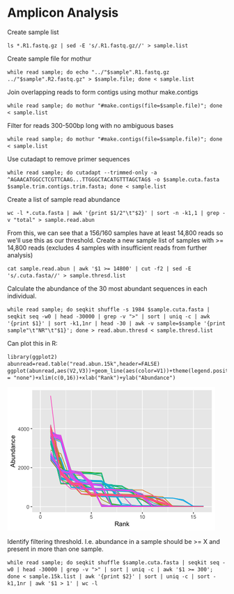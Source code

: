 # Amplicon Analysis

Create sample list
```
ls *.R1.fastq.gz | sed -E 's/.R1.fastq.gz//' > sample.list
```

Create sample file for mothur
```
while read sample; do echo "../"$sample".R1.fastq.gz	../"$sample".R2.fastq.gz" > $sample.file; done < sample.list
```

Join overlapping reads to form contigs using mothur make.contigs
```
while read sample; do mothur "#make.contigs(file=$sample.file)"; done < sample.list
```

Filter for reads 300-500bp long with no ambiguous bases
```
while read sample; do mothur "#make.contigs(file=$sample.file)"; done < sample.list
```

Use cutadapt to remove primer sequences
```
while read sample; do cutadapt --trimmed-only -a ^AGAACATGGCCTCGTTCAAG...TTGGGCTACATGTTTAGCTAG$ -o $sample.cuta.fasta $sample.trim.contigs.trim.fasta; done < sample.list
```

Create a list of sample read abundance
```
wc -l *.cuta.fasta | awk '{print $1/2"\t"$2}' | sort -n -k1,1 | grep -v "total" > sample.read.abun
```

From this, we can see that a 156/160 samples have at least 14,800 reads so we'll use this as our threshold.
Create a new sample list of samples with >= 14,800 reads (excludes 4 samples with insufficient reads from further analysis)
```
cat sample.read.abun | awk '$1 >= 14800' | cut -f2 | sed -E 's/.cuta.fasta//' > sample.thresd.list
```

Calculate the abundance of the 30 most abundant sequences in each individual.
```
while read sample; do seqkit shuffle -s 1984 $sample.cuta.fasta | seqkit seq -w0 | head -30000 | grep -v ">" | sort | uniq -c | awk '{print $1}' | sort -k1,1nr | head -30 | awk -v sample=$sample '{print sample"\t"NR"\t"$1}'; done > read.abun.thresd < sample.thresd.list
```

Can plot this in R:
```
library(ggplot2)
abunread=read.table("read.abun.15k",header=FALSE)
ggplot(abunread,aes(V2,V3))+geom_line(aes(color=V1))+theme(legend.position = "none")+xlim(c(0,16))+xlab("Rank")+ylab("Abundance")
```

![plot](rank.read.abun.plot.png)


Identify filtering threshold. I.e. abundance in a sample should be >= X and present in more than one sample.
```
while read sample; do seqkit shuffle $sample.cuta.fasta | seqkit seq -w0 | head -30000 | grep -v ">" | sort | uniq -c | awk '$1 >= 300'; done < sample.15k.list | awk '{print $2}' | sort | uniq -c | sort -k1,1nr | awk '$1 > 1' | wc -l
```


